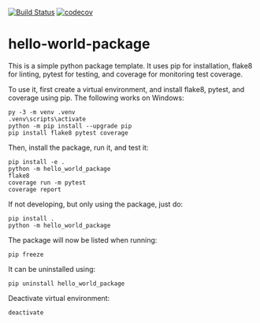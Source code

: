 [![Build Status](https://github.com/jfhbuist/hello-world-package/actions/workflows/CI.yml/badge.svg?event=push)](https://github.com/jfhbuist/hello-world-package/actions)
[![codecov](https://codecov.io/gh/jfhbuist/hello-world-package/branch/master/graph/badge.svg?token=C4OJDHTMWJ)](https://codecov.io/gh/jfhbuist/hello-world-package)

# hello-world-package

This is a simple python package template.
It uses pip for installation, flake8 for linting, pytest for testing, and coverage for monitoring test coverage.

To use it, first create a virtual environment, and install flake8, pytest, and coverage using pip.
The following works on Windows: 
```
py -3 -m venv .venv
.venv\scripts\activate
python -m pip install --upgrade pip
pip install flake8 pytest coverage
```

Then, install the package, run it, and test it:
```
pip install -e .
python -m hello_world_package
flake8
coverage run -m pytest
coverage report
```

If not developing, but only using the package, just do:
```
pip install .
python -m hello_world_package
```

The package will now be listed when running:
```
pip freeze
```

It can be uninstalled using:
```
pip uninstall hello_world_package
```

Deactivate virtual environment:
```
deactivate
```
